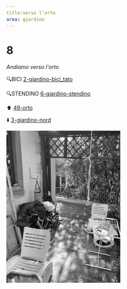 ```yaml
---
title:verso l'orto
area: giardino
---
```

# 8
_Andiamo verso l'orto_

🔍BICI [2-giardino-bici_tato](2-giardino-bici_tato.md)

🔍STENDINO [6-giardino-stendino](6-giardino-stendino.md)

⬆️ [49-orto](49-orto.md)

⬇️ [3-giardino-nord](3-giardino-nord.md)

![foto_5](_assets/preview/foto_5.jpg)